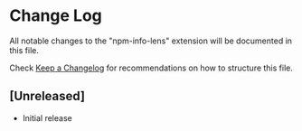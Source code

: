 # Change Log

All notable changes to the "npm-info-lens" extension will be documented in this file.

Check [Keep a Changelog](http://keepachangelog.com/) for recommendations on how to structure this file.

## [Unreleased]

- Initial release
